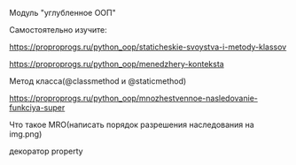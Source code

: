 Модуль "углубленное ООП"

Самостоятельно изучите:

https://proproprogs.ru/python_oop/staticheskie-svoystva-i-metody-klassov

https://proproprogs.ru/python_oop/menedzhery-konteksta

Метод класса(@classmethod и @staticmethod)

https://proproprogs.ru/python_oop/mnozhestvennoe-nasledovanie-funkciya-super

Что такое MRO(написать порядок разрешения наследования на img.png)

декоратор property